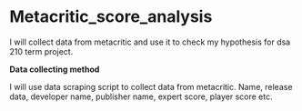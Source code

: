 # Metacritic_score_analysis

I will collect data from metacritic and use it to check my hypothesis for dsa 210 term project.

**Data collecting method**

I will use data scraping script to collect data from metacritic. Name, release data, developer name, publisher name, expert score, player score etc.
